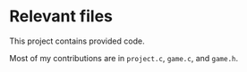 # Relevant files
This project contains provided code.

Most of my contributions are in `project.c`, `game.c`, and `game.h`.